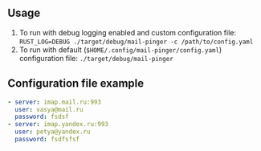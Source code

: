 ## Usage

1. To run with debug logging enabled and custom configuration file: `RUST_LOG=DEBUG ./target/debug/mail-pinger -c /path/to/config.yaml`
1. To run with default (`$HOME/.config/mail-pinger/config.yaml`) configuration file: `./target/debug/mail-pinger`

## Configuration file example

```yaml
- server: imap.mail.ru:993
  user: vasya@mail.ru
  password: fsdsf
- server: imap.yandex.ru:993
  user: petya@yandex.ru
  password: fsdfsfsf

```
